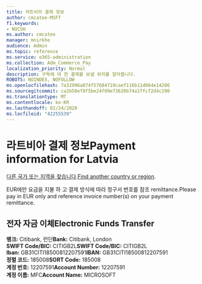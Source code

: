 ```yaml
---
title: 라트비아 결제 정보
author: cmcatee-MSFT
f1.keywords:
- NOCSH
ms.author: cmcatee
manager: mnirkhe
audience: Admin
ms.topic: reference
ms.service: o365-administration
ms.collection: Adm_Commerce_Pay
localization_priority: Normal
description: 구독에 대 한 결제를 보낼 위치를 알아봅니다.
ROBOTS: NOINDEX, NOFOLLOW
ms.openlocfilehash: 7a32996a074f57684719caef116b11d064e14286
ms.sourcegitcommit: ca2b58ef8f5be24f09e73620b74a1ffcf2d4c290
ms.translationtype: MT
ms.contentlocale: ko-KR
ms.lasthandoff: 02/24/2020
ms.locfileid: "42255539"
---
```

# <a name="payment-information-for-latvia"></a><span data-ttu-id="20ac0-103">라트비아 결제 정보</span><span class="sxs-lookup"><span data-stu-id="20ac0-103">Payment information for Latvia</span></span>

<span data-ttu-id="20ac0-104">[다른 국가 또는 지역을 찾습니다](../billing-and-payments/pay-for-your-subscription.md).</span><span class="sxs-lookup"><span data-stu-id="20ac0-104">[Find another country or region](../billing-and-payments/pay-for-your-subscription.md).</span></span>

<span data-ttu-id="20ac0-105">EUR에만 요금을 지불 하 고 결제 방식에 따라 청구서 번호를 참조 remittance.</span><span class="sxs-lookup"><span data-stu-id="20ac0-105">Please pay in EUR only and reference invoice number(s) on your payment remittance.</span></span>

## <a name="electronic-funds-transfer"></a><span data-ttu-id="20ac0-106">전자 자금 이체</span><span class="sxs-lookup"><span data-stu-id="20ac0-106">Electronic Funds Transfer</span></span>

<span data-ttu-id="20ac0-107">**뱅크:** Citibank, 런던</span><span class="sxs-lookup"><span data-stu-id="20ac0-107">**Bank:** Citibank, London</span></span>  
<span data-ttu-id="20ac0-108">**SWIFT Code/BIC:** CITIGB2L</span><span class="sxs-lookup"><span data-stu-id="20ac0-108">**SWIFT Code/BIC:** CITIGB2L</span></span>  
<span data-ttu-id="20ac0-109">**Iban:** GB31CITI18500812207591</span><span class="sxs-lookup"><span data-stu-id="20ac0-109">**IBAN:** GB31CITI18500812207591</span></span>  
<span data-ttu-id="20ac0-110">**정렬 코드:** 185008</span><span class="sxs-lookup"><span data-stu-id="20ac0-110">**SORT Code:** 185008</span></span>  
<span data-ttu-id="20ac0-111">**계정 번호:** 12207591</span><span class="sxs-lookup"><span data-stu-id="20ac0-111">**Account Number:** 12207591</span></span>  
<span data-ttu-id="20ac0-112">**계정 이름:** MFC</span><span class="sxs-lookup"><span data-stu-id="20ac0-112">**Account Name:** MICROSOFT</span></span>